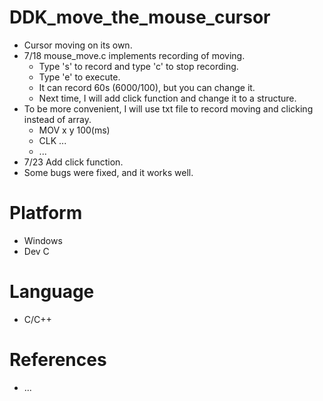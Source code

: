 # DDK_move_the_mouse_cursor
* Cursor moving on its own.
* 7/18 mouse_move.c implements recording of moving.
  * Type 's' to record and type 'c' to stop recording.
  * Type 'e' to execute.
  * It can record 60s (6000/100), but you can change it.
  * Next time, I will add click function and change it to a structure.
* To be more convenient, I will use txt file to record moving and clicking instead of array.
  * MOV x y 100(ms)
  * CLK ...
  * ... 
* 7/23 Add click function.
 * Some bugs were fixed, and it works well.

# Platform
* Windows
* Dev C

# Language 
* C/C++

# References
* ...
